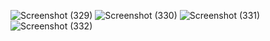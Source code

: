 
![Screenshot (329)](https://github.com/user-attachments/assets/65e8c3a2-cc6f-4253-86b3-721643a2d428)
![Screenshot (330)](https://github.com/user-attachments/assets/419ebe9b-9a59-4505-bcd9-e41043c3aba5)
![Screenshot (331)](https://github.com/user-attachments/assets/97c3ed48-eed0-4ce6-a28a-432b0606026b)
![Screenshot (332)](https://github.com/user-attachments/assets/1ec50cac-c3bd-46a3-9d3d-fd73251e5085)
